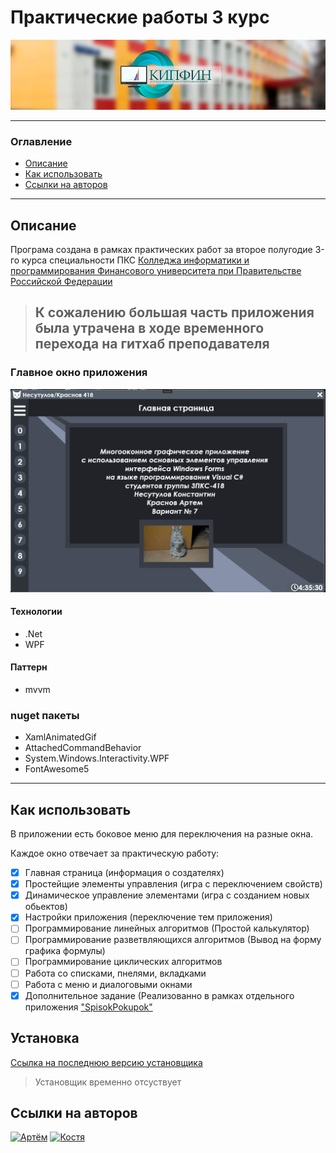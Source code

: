 # __Практические работы 3 курс__

![Project Image](https://raw.githubusercontent.com/Htomsik/Htomsik/main/Assets/collage.png)


---

### Оглавление

- [Описание](#Описание)
- [Как использовать](#Как-использовать)
- [Ссылки на авторов](#Ссылки-на-авторов)

---

## __Описание__

Програма создана в рамках практических работ за второе полугодие 3-го курса специальности ПКС [Колледжа информатики и программирования Финансового университета при Правительстве Российской Федерации](http://www.fa.ru/org/spo/kip/Pages/Home.aspx)

>## __К сожалению большая часть приложения была утрачена в ходе временного перехода на гитхаб преподавателя__
### Главное окно приложения

![Project Image](https://raw.githubusercontent.com/Htomsik/Praktika3Kurs/master/ReadmyAssets/MainWindow.png)

#### Технологии

- .Net
- WPF

#### Паттерн

- mvvm

### nuget пакеты
- XamlAnimatedGif
- AttachedCommandBehavior
- System.Windows.Interactivity.WPF
- FontAwesome5


---

## __Как использовать__

В приложении есть боковое меню для переключения на разные окна. 

Каждое окно отвечает за практическую работу:

- [X] Главная страница (информация о создателях)
- [X] Простейщие элементы управления (игра с переключением свойств)
- [X] Динамическое управление элементами (игра с созданием новых обьектов)
- [X] Настройки приложения (переключение тем приложения)
- [ ] Программирование линейных алгоритмов (Простой калькулятор) 
- [ ] Программирование разветвляющихся алгоритмов (Вывод на форму графика формулы) 
- [ ] Программирование циклических алгоритмов 
- [ ] Работа со списками, пнелями, вкладками
- [ ] Работа с меню и диалоговыми окнами
- [X] Дополнительное задание (Реализованно в рамках отдельного приложения ["SpisokPokupok"](https://github.com/Htomsik/Spisok)

## __Установка__

[Ссылка на последнюю версию установщика]() 
>Установщик временно отсуствует


## __Ссылки на авторов__
[![Артём](https://img.shields.io/badge/-Артём-1C1C22?style=for-the-badge&logo=vk&logoColor=red)](https://vk.com/id506987182)
[![Костя](https://img.shields.io/badge/-Костя-1C1C22?style=for-the-badge&logo=vk&logoColor=blue)](https://vk.com/jessnjake)






